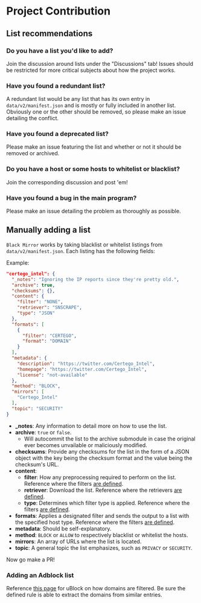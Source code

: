 # Project Contribution

## List recommendations

### Do you have a list you'd like to add?
Join the discussion around lists under the "Discussions" tab!
Issues should be restricted for more critical subjects about how the project works.

### Have you found a redundant list?
A redundant list would be any list that has its own entry in `data/v2/manifest.json` and is mostly or fully included in another list.
Obviously one or the other should be removed, so please make an issue detailing the conflict.

### Have you found a deprecated list?
Please make an issue featuring the list and whether or not it should be removed or archived.

### Do you have a host or some hosts to whitelist or blacklist?
Join the corresponding discussion and post 'em!

### Have you found a bug in the main program?
Please make an issue detailing the problem as thoroughly as possible.

## Manually adding a list

`Black Mirror` works by taking blacklist or whitelist listings from `data/v2/manifest.json`.
Each listing has the following fields:

Example:
```json
"certego_intel": {
  "_notes": "Ignoring the IP reports since they're pretty old.",
  "archive": true,
  "checksums": {},
  "content": {
    "filter": "NONE",
    "retriever": "SNSCRAPE",
    "type": "JSON"
  },
  "formats": [
    {
      "filter": "CERTEGO",
      "format": "DOMAIN"
    }
  ],
  "metadata": {
    "description": "https://twitter.com/Certego_Intel",
    "homepage": "https://twitter.com/Certego_Intel",
    "license": "not-available"
  },
  "method": "BLOCK",
  "mirrors": [
    "Certego_Intel"
  ],
  "topic": "SECURITY"
}
```

* **_notes**: Any information to detail more on how to use the list.
* **archive**: `true` or `false`.
  * Will autocommit the list to the archive submodule in case the original ever becomes unvailable or maliciously modified.
* **checksums**: Provide any checksums for the list in the form of a JSON object with the key being the checksum format and the value being the checksum's URL.
* **content**:
  * **filter**: How any preprocessing required to perform on the list. Reference where the filters [are defined](https://github.com/T145/black-mirror/blob/master/scripts/v2/apply_filters.bash).
  * **retriever**: Download the list. Reference where the retrievers [are defined](https://github.com/T145/black-mirror/blob/master/scripts/v2/build_lists.bash#L60).
  * **type**: Determines which filter type is applied. Reference where the filters [are defined](https://github.com/T145/black-mirror/blob/master/scripts/v2/apply_filters.bash).
* **formats**: Applies a designated filter and sends the output to a list with the specified host type. Reference where the filters [are defined](https://github.com/T145/black-mirror/blob/master/scripts/v2/apply_filters.bash).
* **metadata**: Should be self-explanatory.
* **method**: `BLOCK` or `ALLOW` to respectively blacklist or whitelist the hosts.
* **mirrors**: An array of URLs where the list is located.
* **topic**: A general topic the list emphasizes, such as `PRIVACY` or `SECURITY`.

Now go make a PR!

### Adding an Adblock list

Reference [this page](https://github.com/gorhill/uBlock/wiki/Static-filter-syntax#static-network-filtering) for uBlock on how domains are filtered. Be sure the defined rule is able to extract the domains from similar entries.
